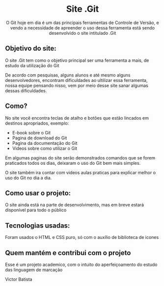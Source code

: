 <h1 align="center">Site .Git</h1>

<p align="center">O Git hoje em dia é um das principais ferramentas de Controle de Versão, e vendo a necessidade de apreender o uso dessa ferramenta está sendo desenvolvido o site intitulado .Git</p>

<h2>Objetivo do site:</h2>
<p>O site .Git tem como o objetivo principal ser uma ferramenta a mais, de estudo da utilização do Git </p>
<p>De acordo com pesquisas, alguns alunos e até mesmo alguns desenvolvedores, encontram dificuldades ao ultilizar essa ferramenta, nossa equipe pensando nisso, vem por meio desse site sanar algumas dessas dificuldades. </p>

<h2>Como?</h2>
<p>No site você encontra teclas de atalho e botôes que estão lincados em destinos apropriados, exemplo:</p>
<ul>
  <li>E-book sobre o Git</li>
  <li>Pagina de download do Git</li>
  <li>Pagina da documentação do Git</li>
  <li>Videos sobre como utilizar o Git</li>
</ul>

<p>Em algumas paginas do site serão demonstrados comandos que se forem praticados todos os dias, deixaram o uso do Git bem mais simples.</p>
<p>O site também ira contar com videos aulas praticas para explicar melhor o uso do Git no dia a dia. </p>

<h2>Como usar o projeto:</h2>
<p>O site ainda está na parte de desenvolvimento, mas em breve estará disponível para todo o público</p>

<h2>Tecnologias usadas:</h2>
<p>Foram usados o HTML e CSS puro, só com o auxílio de biblioteca de icones</p>

<h2>Quem mantém e contribui com o projeto</h2>
<p>Esse é um projeto academico, com o intuito do aperfeiçoamento do estudo das linguagem de marcação</p>
<p>Victor Batista</p>
